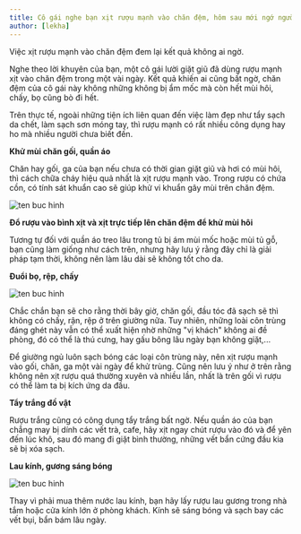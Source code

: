 ```yaml
---
title: Cô gái nghe bạn xịt rượu mạnh vào chăn đệm, hôm sau mới ngớ người
author: [lekha]
---
```

Việc xịt rượu mạnh vào chăn đệm đem lại kết quả không ai ngờ.

Nghe theo lời khuyên của bạn, một cô gái lười giặt giũ đã dùng rượu mạnh xịt vào chăn đệm trong một vài ngày. Kết quả khiến ai cũng bất ngờ, chăn đệm của cô gái này không những không bị ẩm mốc mà còn hết mùi hôi, chấy, bọ cũng bò đi hết.

Trên thực tế, ngoài những tiện ích liên quan đến việc làm đẹp như tẩy sạch da chết, làm sạch sơn móng tay, thì rượu mạnh có rất nhiều công dụng hay ho mà nhiều người chưa biết đến. 

**Khử mùi chăn gối, quần áo**

Chăn hay gối, ga của bạn nếu chưa có thời gian giặt giũ và hơi có mùi hôi, thì cách chữa cháy hiệu quả nhất là xịt rượu mạnh vào. Trong rượu có chứa cồn, có tính sát khuẩn cao sẽ giúp khử vi khuẩn gây mùi trên chăn đệm.

![ten buc hinh](https://eva-img.24hstatic.com/upload/2-2017/images/2017-05-23/luoi-giat-co-gai-nghe-ban-xit-ruou-manh-vao-chan-dem-hom-sau-moi-phun-ruou-manh-len-do-vat-2-1495529715-width550height343.jpg "ten buc hinh")

**Đổ rượu vào bình xịt và xịt trực tiếp lên chăn đệm để khử mùi hôi**

Tương tự đối với quần áo treo lâu trong tủ bị ám mùi mốc hoặc mùi tủ gỗ, bạn cũng làm giống như cách trên, nhưng hãy lưu ý rằng đây chỉ là giải pháp tạm thời, không nên làm lâu dài sẽ không tốt cho da.

**Đuổi bọ, rệp, chấy**

![ten buc hinh](https://eva-img.24hstatic.com/upload/2-2017/images/2017-05-23/luoi-giat-co-gai-nghe-ban-xit-ruou-manh-vao-chan-dem-hom-sau-moi-phun-ruou-manh-len-do-vat-1-1495529715-width550height343.jpeg "ten buc hinh")

Chắc chắn bạn sẽ cho rằng thời bây giờ, chăn gối, đầu tóc đã sạch sẽ thì không có chấy, rận, rệp ở trên giường nữa. Tuy nhiên, những loài côn trùng đáng ghét này vẫn có thể xuất hiện nhờ những "vị khách" không ai đề phòng, đó có thể là thú cưng, hay gấu bông lâu ngày bạn không giặt,...

Để giường ngủ luôn sạch bóng các loại côn trùng này, nên xịt rượu mạnh vào gối, chăn, ga một vài ngày để khử trùng. Cũng nên lưu ý như ở trên rằng không nên xịt rượu quá thường xuyên và nhiều lần, nhất là trên gối vì rượu có thể làm ta bị kích ứng da đầu.

**Tẩy trắng đồ vật**

Rượu trắng cũng có công dụng tẩy trắng bất ngờ. Nếu quần áo của bạn chẳng may bị dính các vết trà, cafe, hãy xịt ngay chút rượu vào đó và để yên đến lúc khô, sau đó mang đi giặt bình thường, những vết bẩn cứng đầu kia sẽ bị xóa sạch.

**Lau kính, gương sáng bóng**


![ten buc hinh](https://eva-img.24hstatic.com/upload/2-2017/images/2017-05-23/luoi-giat-co-gai-nghe-ban-xit-ruou-manh-vao-chan-dem-hom-sau-moi-phun-ruou-manh-len-do-vat-4-1495529715-width550height343.jpg "ten buc hinh")

Thay vì phải mua thêm nước lau kính, bạn hãy lấy rượu lau gương trong nhà tắm hoặc cửa kính lớn ở phòng khách. Kính sẽ sáng bóng và sạch bay các vết bụi, bẩn bám lâu ngày.
